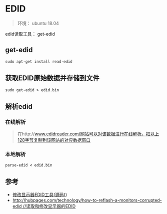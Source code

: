
# EDID

> 环境： ubuntu 18.04

edid读取工具： get-edid


## get-edid

```
sudo apt-get install read-edid
```

## 获取EDID原始数据并存储到文件

```
sudo get-edid > edid.bin
```

## 解析edid

### 在线解析

> 在http://www.edidreader.com/网站可以对该数据进行在线解析。把以上128字节复制到该网站的对应数据窗口

### 本地解析

```
parse-edid < edid.bin
```

## 参考

* [修改显示器EDID工具(源码)](https://github.com/bulletmark/edid-rw))
* [http://hubpages.com/technology/how-to-reflash-a-monitors-corrupted-edid //读取和修改显示器的EDID](http://hubpages.com/technology/how-to-reflash-a-monitors-corrupted-edid)

